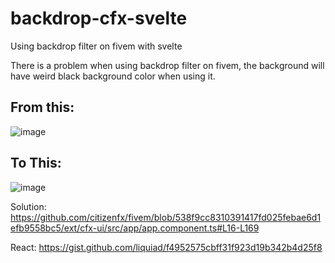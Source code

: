 # backdrop-cfx-svelte
Using backdrop filter on fivem with svelte

There is a problem when using backdrop filter on fivem, the background will have weird black background color when using it.

## From this:

![image](https://user-images.githubusercontent.com/64617706/188298599-9f016d2a-f910-4f2e-95b0-b48be0fbe7c2.png)

## To This:

![image](https://user-images.githubusercontent.com/64617706/188298600-9ba615e1-516e-4c76-a7f7-3353f145224f.png)


Solution:
https://github.com/citizenfx/fivem/blob/538f9cc8310391417fd025febae6d1efb9558bc5/ext/cfx-ui/src/app/app.component.ts#L16-L169

React:
https://gist.github.com/liquiad/f4952575cbff31f923d19b342b4d25f8
